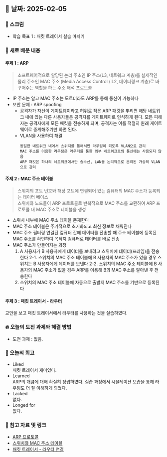 ## 📅 날짜: 2025-02-05

### 💬 스크럼
- 학습 목표 1 : 패킷 트레이서 실습 마치기

### 📒 새로 배운 내용
#### 주제 1 : **ARP**
> 소프트웨어적으로 할당된 논리 주소인 IP 주소(L3, 네트워크 계층)를 실제적인 물리 주소인 MAC 주소 (Media Access Control / L2, 데이터링크 계층)로 바꾸어주는 역할을 하는 주소 해석 프로토콜
- IP 주소는 알고 MAC 주소는 모르더라도 ARP를 통해 통신이 가능하다
- 보안 문제 : ARP spoofing
  - 공격자가 자신이 게이트웨이라고 허위로 적은 ARP 패킷을 뿌리면 해당 네트워크 내에 있는 다른 사용자들은 공격자를 게이트웨이로 인식하게 된다. 모든 피해자는 공격자에게 모든 패킷을 전송하게 되며, 공격자는 이를 적절히 원래 게이트웨이로 중계해주기만 하면 된다.
  - VLAN을 사용하여 해결 <br>
    ```
    동일한 네트워크 내에서 스위치를 통해서만 라우팅이 되도록 VLAN으로 관리
    MAC 주소를 이용한 라우팅은 라우터를 통한 외부 네트워크로의 통신에는 사용되지 않음
    ARP 패킷은 하나의 네트워크에서만 송수신, LAN을 논리적으로 분리된 가상의 VLAN으로 관리
    ```

#### 주제 2 : **MAC 주소 테이블**
> 스위치의 포트 번호와 해당 포트에 연결되어 있는 컴퓨터의 MAC 주소가 등록되는 데이터 베이스 <br>
스위치와 노드들이 ARP 프로토콜로 반복적으로 MAC 주소를 교환하여 ARP 프로토콜 내 MAC 주소로 테이블을 생성
- 스위치 내부에 MAC 주소 테이블 존재한다
- MAC 주소 테이블은 주기적으로 초기화되고 최신 정보로 채워진다
- MAC 주소 필터링
  연결된 컴퓨터 간에 데이터를 전송할 때 주소 테이블에 등록된 MAC 주소를 확인하여 목적지 컴퓨터로 데이터를 바로 전송
- MAC 주소가 만들어지는 과정
  1. A 사용자가 B 사용자에게 데이터를 보내려고 스위치에 데이터(프레임)을 전송한다
  2-1. 스위치의 MAC 주소 테이블에 B 사용자의 MAC 주소가 있을 경우 스위치는 B 사용자에게 데이터를 보낸다
  2-2. 스위치의 MAC 주소 테이블에 B 사용자의 MAC 주소가 없을 경우 ARP를 이용해 B의 MAC 주소를 알아낸 후 전송한다
  3. 스위치의 MAC 주소 테이블에 자동으로 출발지 MAC 주소를 기반으로 등록된다

#### 주제 3 : **패킷 트레이서 - 라우터**
교안을 보고 패킷 트레이서에서 라우터를 사용하는 것을 실습하였다.

### 🔥 오늘의 도전 과제와 해결 방법
- 도전 과제 : 없음.

### 💭 오늘의 회고
- Liked <br>
  패킷 트레이서 재미있다.
- Learned <br>
  ARP의 개념에 대해 확실히 정립하였다. 실습 과정에서 시뮬레이션 모습을 통해 라우팅도 더 잘 이해하게 되었다.
- Lacked <br>
  없다.
- Longed for <br>
  없다. 

### 📁 참고 자료 및 링크
- [ARP 프로토콜](https://velog.io/@ragnarok_code/ARP-Address-Resolution-Protocol)
- [스위치와 MAC 주소 테이블](https://velog.io/@wlsdnjs156/%EC%8A%A4%EC%9C%84%EC%B9%98%EC%99%80-MAC%EC%A3%BC%EC%86%8C-%ED%85%8C%EC%9D%B4%EB%B8%94)
- [패킷 트레이서 - 라우터 연결](https://m.blog.naver.com/lastime1650/222338008913)
